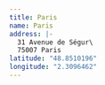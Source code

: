 ```yaml
---
title: Paris
name: Paris
address: |-
  31 Avenue de Ségur\
  75007 Paris
latitude: "48.8510196"
longitude: "2.3096462"
---
```


